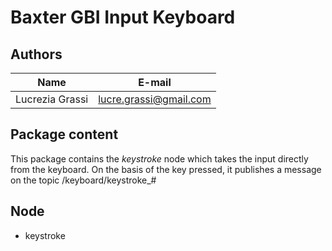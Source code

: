 # Baxter GBI Input Keyboard

## Authors

| Name | E-mail |
|------|--------|
| Lucrezia Grassi | lucre.grassi@gmail.com |

## Package content

This package contains the *keystroke* node which takes the input directly from the keyboard.
On the basis of the key pressed, it publishes a message on the topic /keyboard/keystroke_#

## Node
* keystroke

